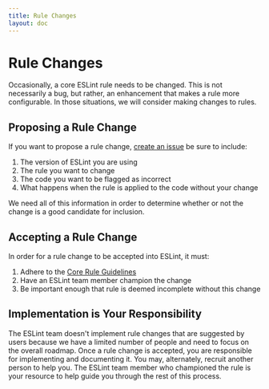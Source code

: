 ```yaml
---
title: Rule Changes
layout: doc
---
```

<!-- Note: No pull requests accepted for this file. See README.md in the root directory for details. -->

# Rule Changes

Occasionally, a core ESLint rule needs to be changed. This is not necessarily a bug, but rather, an enhancement that makes a rule more configurable. In those situations, we will consider making changes to rules.

## Proposing a Rule Change

If you want to propose a rule change, [create an issue](https://github.com/eslint/eslint/issues/new?body=**What%20version%20of%20ESLint%20are%20you%20using%3F**%0A%0A**What%20rule%20do%20you%20want%20to%20change%3F**%0A%0A**What%20code%20should%20be%20flagged%20as%20incorrect%20with%20this%20change%3F**%0A%0A**What%20happens%20when%20the%20rule%20is%20applied%20to%20this%20code%20now%3F**%0A%0A%0A) be sure to include:

1. The version of ESLint you are using
2. The rule you want to change
3. The code you want to be flagged as incorrect
4. What happens when the rule is applied to the code without your change

We need all of this information in order to determine whether or not the change is a good candidate for inclusion.

## Accepting a Rule Change

In order for a rule change to be accepted into ESLint, it must:

1. Adhere to the [Core Rule Guidelines](new-rules#core-rule-guidelines)
1. Have an ESLint team member champion the change
1. Be important enough that rule is deemed incomplete without this change

## Implementation is Your Responsibility

The ESLint team doesn't implement rule changes that are suggested by users because we have a limited number of people and need to focus on the overall roadmap. Once a rule change is accepted, you are responsible for implementing and documenting it. You may, alternately, recruit another person to help you. The ESLint team member who championed the rule is your resource to help guide you through the rest of this process.
